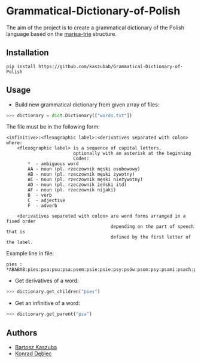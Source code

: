 # Grammatical-Dictionary-of-Polish

The aim of the project is to create a grammatical dictionary of the Polish language based on the [marisa-trie](https://github.com/pytries/marisa-trie) structure.

## Installation
```shell script
pip install https://github.com/kaszubab/Grammatical-Dictionary-of-Polish
```
## Usage
 - Build new grammatical dictionary from given array of files:
```python
>>> dictionary = dict.Dictionary(["words.txt"])
```
The file must be in the following form:  
```
<infinitive>:<flexographic label>:<derivatives separated with colon>  
where:
    <flexographic label> is a sequence of capital letters, 
                         optionally with an asterisk at the beginning
                         Codes:
        *  - ambiguous word
        AA - noun (pl. rzeczownik męski osobowowy)
        AB - noun (pl. rzeczownik męski żywotny)
        AC - noun (pl. rzeczownik męski nieżywotny)
        AD - noun (pl. rzeczownik żeński itd)
        AF - noun (pl. rzeczownik nijaki) 
        B  - verb
        C  - adjective
        F  - adverb

    <derivatives separeted with colon> are word forms arranged in a fixed order 
                                       depending on the part of speech that is 
                                       defined by the first letter of the label.
```
Example line in file:
```
pies :  *ABABAB:pies:psa:psu:psa:psem:psie:psie:psy:psów:psom:psy:psami:psach:psy:
```
 - Get derivatives of a word:
```python
>>> dictionary.get_children("pies")
```
 - Get an infinitive of a word:
```python
>>> dictionary.get_parent("psa")
```

## Authors
 - [Bartosz Kaszuba](github.com/kaszubab)  
 - [Konrad Dębiec](github.com/kdebiec)